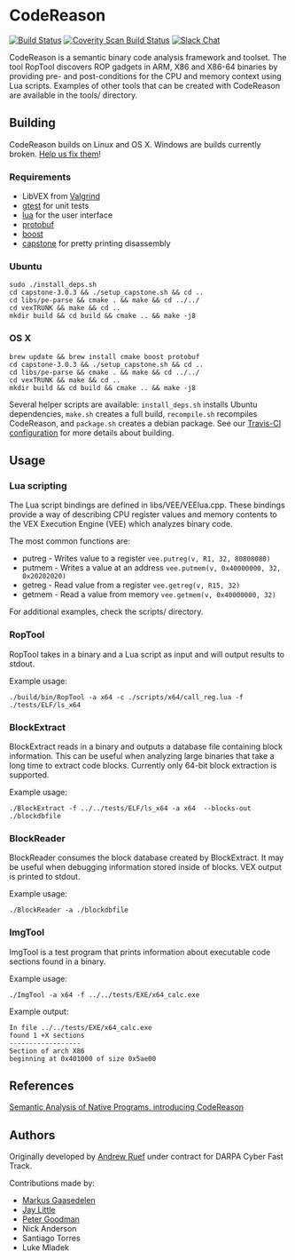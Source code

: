 # CodeReason
[![Build Status](https://travis-ci.org/trailofbits/codereason.svg)](https://travis-ci.org/trailofbits/codereason)
[![Coverity Scan Build Status](https://scan.coverity.com/projects/5509/badge.svg)](https://scan.coverity.com/projects/5509)
[![Slack Chat](http://pwning.herokuapp.com/badge.svg)](https://pwning.herokuapp.com/)

CodeReason is a semantic binary code analysis framework and toolset. The tool RopTool discovers ROP gadgets in ARM, X86 and X86-64 binaries by providing pre- and post-conditions for the CPU and memory context using Lua scripts. Examples of other tools that can be created with CodeReason are available in the tools/ directory.

## Building
CodeReason builds on Linux and OS X. Windows are builds currently broken. [Help us fix them](https://github.com/trailofbits/codereason/issues/32)!

### Requirements
* LibVEX from [Valgrind](http://valgrind.org/)
* [gtest](https://code.google.com/p/googletest/) for unit tests
* [lua](http://www.lua.org/home.html) for the user interface
* [protobuf](https://developers.google.com/protocol-buffers/)
* [boost](http://www.boost.org/)
* [capstone](http://www.capstone-engine.org/) for pretty printing disassembly

### Ubuntu
```
sudo ./install_deps.sh
cd capstone-3.0.3 && ./setup_capstone.sh && cd ..
cd libs/pe-parse && cmake . && make && cd ../../
cd vexTRUNK && make && cd ..
mkdir build && cd build && cmake .. && make -j8
```

### OS X
```
brew update && brew install cmake boost protobuf
cd capstone-3.0.3 && ./setup_capstone.sh && cd ..
cd libs/pe-parse && cmake . && make && cd ../../
cd vexTRUNK && make && cd ..
mkdir build && cd build && cmake .. && make -j8
```

Several helper scripts are available: `install_deps.sh` installs Ubuntu dependencies, `make.sh` creates a full build, `recompile.sh` recompiles CodeReason, and `package.sh` creates a debian package. See our [Travis-CI configuration](https://github.com/trailofbits/codereason/blob/master/.travis.yml) for more details about building.

## Usage

### Lua scripting
The Lua script bindings are defined in libs/VEE/VEElua.cpp. These bindings provide a way of describing CPU register values and memory contents to the VEX Execution Engine (VEE) which analyzes binary code.

The most common functions are:
* putreg - Writes value to a register `vee.putreg(v, R1, 32, 80808080)`
* putmem - Writes a value at an address `vee.putmem(v, 0x40000000, 32, 0x20202020)`
* getreg - Read value from a register `vee.getreg(v, R15, 32)`
* getmem - Read a value from memory `vee.getmem(v, 0x40000000, 32)`

For additional examples, check the scripts/ directory.

### RopTool
RopTool takes in a binary and a Lua script as input and will output results to stdout.

Example usage:
```
./build/bin/RopTool -a x64 -c ./scripts/x64/call_reg.lua -f ./tests/ELF/ls_x64
```

### BlockExtract
BlockExtract reads in a binary and outputs a database file containing block information. This can be useful when analyzing large binaries that take a long time to extract code blocks. Currently only 64-bit block extraction is supported.

Example usage:
```
./BlockExtract -f ../../tests/ELF/ls_x64 -a x64  --blocks-out ./blockdbfile
```

### BlockReader
BlockReader consumes the block database created by BlockExtract. It may be useful when debugging information stored inside of blocks. VEX output is printed to stdout.

Example usage:
```
./BlockReader -a ./blockdbfile
```

### ImgTool
ImgTool is a test program that prints information about executable code sections found in a binary.

Example usage:
```
./ImgTool -a x64 -f ../../tests/EXE/x64_calc.exe
```
Example output:
```
In file ../../tests/EXE/x64_calc.exe
found 1 +X sections
------------------
Section of arch X86
beginning at 0x401000 of size 0x5ae00
```

## References
[Semantic Analysis of Native Programs, introducing CodeReason](http://blog.trailofbits.com/2014/02/23/semantic-analysis-of-native-programs-introducing-codereason/)

## Authors
Originally developed by [Andrew Ruef](https://github.com/awruef) under contract for DARPA Cyber Fast Track.

Contributions made by:
* [Markus Gaasedelen](https://github.com/gaasedelen)
* [Jay Little](https://github.com/computerality)
* [Peter Goodman](https://github.com/pgoodman)
* Nick Anderson
* Santiago Torres
* Luke Mladek
